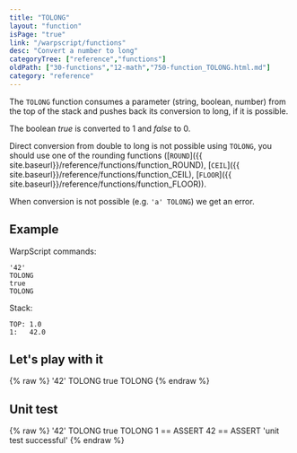 ```yaml
---
title: "TOLONG"
layout: "function"
isPage: "true"
link: "/warpscript/functions"
desc: "Convert a number to long"
categoryTree: ["reference","functions"]
oldPath: ["30-functions","12-math","750-function_TOLONG.html.md"]
category: "reference"
---
```

 

The `TOLONG` function consumes a parameter (string, boolean, number) from the top of the stack and pushes back its conversion to long, if it is possible.

The boolean *true* is converted to 1 and *false* to 0.

Direct conversion from double to long is not possible using `TOLONG`, you should use one of the rounding functions 
([`ROUND`]({{ site.baseurl}}/reference/functions/function_ROUND), [`CEIL`]({{ site.baseurl}}/reference/functions/function_CEIL), [`FLOOR`]({{ site.baseurl}}/reference/functions/function_FLOOR)).   

When conversion is not possible (e.g. `'a' TOLONG`) we get an error.


## Example ##

WarpScript commands:

    '42'
    TOLONG
    true
    TOLONG

Stack: 

    TOP: 1.0
    1:   42.0


## Let's play with it ##

{% raw %}
<warp10-warpscript-widget backend="{{backend}}"  exec-endpoint="{{execEndpoint}}">'42'
TOLONG
true
TOLONG
</warp10-warpscript-widget>
{% endraw %}    


## Unit test ##

{% raw %}
<warp10-warpscript-widget backend="{{backend}}"  exec-endpoint="{{execEndpoint}}">'42'
TOLONG
true
TOLONG
1 == ASSERT
42 == ASSERT
'unit test successful'
</warp10-warpscript-widget>
{% endraw %}        
